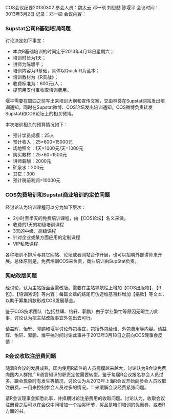 COS会议纪要20130302
参会人员：魏太云 邓一硕 刘思喆 陈堰平
会议时间：3013年3月2日
记录：邓一硕
会议内容：

###	Supstat公司R基础培训问题

讨论决定如下事宜：

* 本次R基础培训的时间定于2013年4月13日星期六；
* 培训时长为1天；
* 讲师为陈堰平；
* 培训内容为R基础，具体以Quick-R为蓝本；
* 培训教材为《R实战》；
* 收费标准为：600元/人；
* 提前用支付宝收取培训费用。

堰平需要在周四之前写出来培训大纲和宣传文案，交由林荟在Supstat网站发出培训通知，同时在Supstat微博、COS论坛发出培训通知，COS微博负责转发Supstat和COS论坛上的相关微博。

本次培训相关的预算情况如下：
* 预计学员规模：25人
* 预计收入：25×600=15000元
* 场地租金：1天×1000元/天=1000元
* 购买教材：25×60=1500元
* 讲师薪酬：2000元
* 矿泉水：200元
* 其它：300
* 预计税前利润=10000元

### COS免费培训和Supstat商业培训的定位问题

经讨论认为培训课程可以分为如下层次：

* 2小时至半天的免费培训课程，由【COS论坛】名义来做。
* 收费的1天的初级培训课程
* 3天的中级、高级课程
* 针对企业或某方面应用的定制课程
* VIP私教课程

各种培训不排斥与其它网站、论坛或者网站合作开展，也可以招聘外部讲师来开展。总体原则是，免费培训COS来负责，商业培训由SupStat负责。

### 网站改版问题

经讨论，认为主站版面亟需改版。需要在主站导航栏上增加【COS出版物】、【R包】、【培训咨询】等内容；每篇文章的结尾可仿造维基百科增加【捐款】等文本，以助于筹集捐款形成COS发展基金。

鉴于COS技术团队（包括益辉、怡轩、郭鹏）由于学业繁忙等原因无暇主刀此事，讨论认为把主站改版事宜外包出去可行。

请益辉、怡轩、郭鹏和堰平讨论外包事宜，包括外包给谁、外包费用等内容。请益辉、怡轩、郭鹏、堰平抽时间讨论此事并于2013年3月18日之前向COS理事会反馈！

### R会议收取注册费问题

随着R会议的发展成熟，国内使用R软件的人员规模越来越大，讨论认为R会议免费向国内人群推广R语言知识的职责定位需要转型。鉴于每届R会议报名参会人员过多、蹭会现象时有发生等情况，讨论认为从2013年上海R会议开始向参会人员收取注册费，一用来控制参会人员过多的情况，二来缓解会议经费紧张问题。

请R会议理事会知悉此事，并择期讨论注册费用的收取问题。讨论认为，收取会议注册费之后可以在会议中间增加一个抽奖环节，奖品是咱们培训的优惠券，或者R方面的书。
